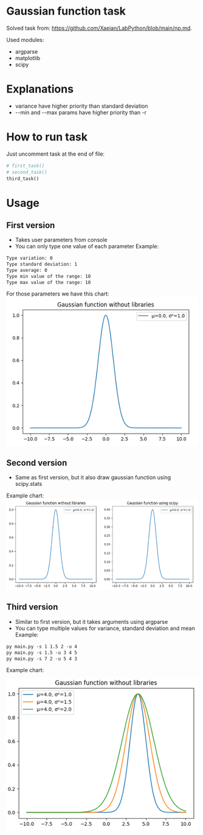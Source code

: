 # Gaussian function task

Solved task from: https://github.com/Xaeian/LabPython/blob/main/np.md.

Used modules:
* argparse
* matplotlib
* scipy

# Explanations
* variance have higher priority than standard deviation
* --min and --max params have higher priority than -r

# How to run task
Just uncomment task at the end of file:
```python
# first_task()
# second_task()
third_task()
```

# Usage
## First version
* Takes user parameters from console
* You can only type one value of each parameter
Example:
```commandline
Type variation: 0
Type standard deviation: 1
Type average: 0
Type min value of the range: 10
Type max value of the range: 10
```
For those parameters we have this chart:
<img src="screenshots/first_task.png" alt="first task">

## Second version
* Same as first version, but it also draw gaussian function using scipy.stats

Example chart:
<img src="screenshots/second_task.png" alt="second task">

## Third version
* Similar to first version, but it takes arguments using argparse
* You can type multiple values for variance, standard deviation and mean
Example:
```commandline
py main.py -s 1 1.5 2 -u 4
py main.py -s 1.5 -u 3 4 5
py main.py -s 7 2 -u 5 4 3
```
Example chart:

<img src="screenshots/third_task.png" alt="third task">